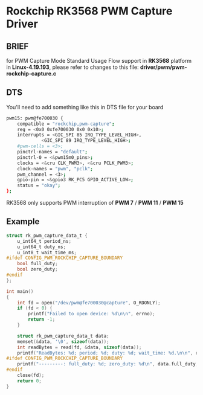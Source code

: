 # Rockchip RK3568 PWM Capture Driver

## BRIEF

for PWM Capture Mode Standard Usage Flow support in **RK3568** platform in **Linux-4.19.193**, please refer to changes to this file: **driver/pwm/pwm-rockchip-capture.c**

## DTS

You'll need to add something like this in DTS file for your board

```bash
pwm15: pwm@fe700030 {
    compatible = "rockchip,pwm-capture";
	reg = <0x0 0xfe700030 0x0 0x10>;
	interrupts = <GIC_SPI 85 IRQ_TYPE_LEVEL_HIGH>,
			 <GIC_SPI 89 IRQ_TYPE_LEVEL_HIGH>;
	#pwm-cells = <3>;
	pinctrl-names = "default";
	pinctrl-0 = <&pwm15m0_pins>;
	clocks = <&cru CLK_PWM3>, <&cru PCLK_PWM3>;
	clock-names = "pwm", "pclk";
	pwm_channel = <3>;
    gpio-pin = <&gpio3 RK_PC5 GPIO_ACTIVE_LOW>;
    status = "okay";
};
```

RK3568 only supports PWM interruption of **PWM 7** / **PWM 11** / **PWM 15**

## Example

```c
struct rk_pwm_capture_data_t {
    u_int64_t period_ns;
    u_int64_t duty_ns;
    u_int8_t wait_time_ms;
#ifdef CONFIG_PWM_ROCKCHIP_CAPTURE_BOUNDARY
    bool full_duty;
    bool zero_duty;
#endif
};

int main()
{
    int fd = open("/dev/pwm@fe700030@capture", O_RDONLY);
    if (fd < 0) {
        printf("Failed to open device: %d\n\n", errno);
        return -1;
    }

    struct rk_pwm_capture_data_t data;
    memset(&data, '\0', sizeof(data));
    int readBytes = read(fd, &data, sizeof(data));
    printf("ReadBytes: %d; period; %d; duty: %d; wait_time: %d.\n\n", readBytes, data.period_ns, data.duty_ns, data.wait_time_ms);
#ifdef CONFIG_PWM_ROCKCHIP_CAPTURE_BOUNDARY
    printf("---------: full_duty: %d; zero_duty: %d\n", data.full_duty, data.zero_duty);
#endif
    close(fd);
    return 0;
}
```

